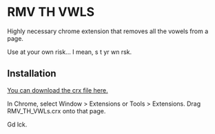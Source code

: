 RMV TH VWLS
=============

Highly necessary chrome extension that removes all the vowels from a page.

Use at your own risk...  I mean, s t yr wn rsk.

Installation
------------

[You can download the crx file here.](https://github.com/dsherry/rmv-th-vwls/blob/master/RMV-TH-VWLs.crx?raw=true)

In Chrome, select Window > Extensions or Tools > Extensions.  Drag RMV_TH_VWLs.crx onto that page.

Gd lck.

